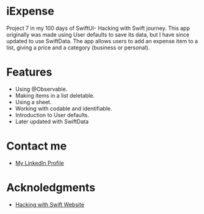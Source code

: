 # iExpense 
Project 7 in my 100 days of SwiftUI- Hacking with Swift journey. This app originally was made using User defaults to save its data, but I have since updated to use SwiftData.
The app allows users to add an expense item to a list, giving a price and a category (business or personal).  
# Features
- Using @Observable.
- Making items in a list deletable.
- Using a sheet.
- Working with codable and identifiable.
- Introduction to User defaults.
- Later updated with SwiftData
# Contact me
- [My LinkedIn Profile](https://www.linkedin.com/in/grace-couch-b67786334/) 
# Acknoledgments
- [Hacking with Swift Website](https://www.hackingwithswift.com)
